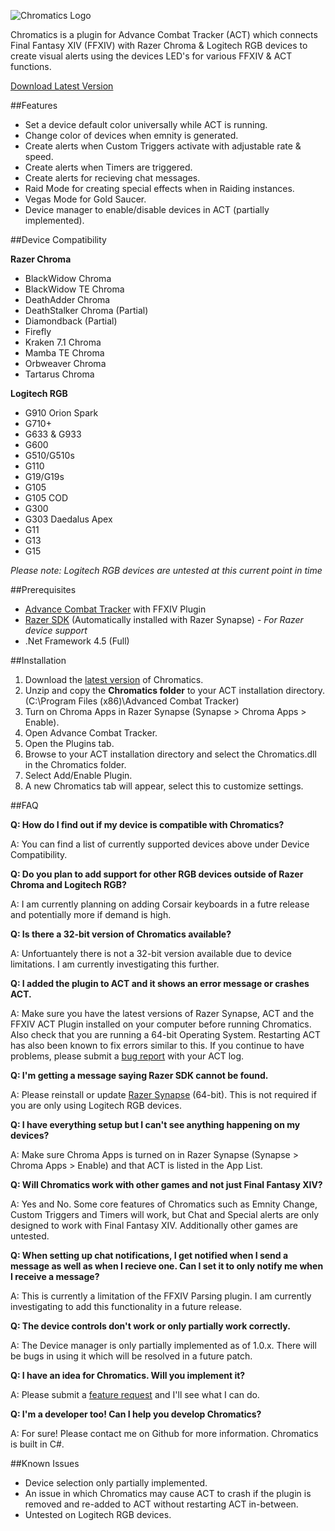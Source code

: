 ![Chromatics Logo](http://thejourneynetwork.net/chromatics/chromatics_black_md.png)

Chromatics is a plugin for Advance Combat Tracker (ACT) which connects Final Fantasy XIV (FFXIV) with Razer Chroma & Logitech RGB devices to create visual alerts using the devices LED's for various FFXIV & ACT functions.

[Download Latest Version](https://github.com/roxaskeyheart/Chromatics/releases)



##Features

* Set a device default color universally while ACT is running.
* Change color of devices when emnity is generated.
* Create alerts when Custom Triggers activate with adjustable rate & speed.
* Create alerts when Timers are triggered.
* Create alerts for recieving chat messages.
* Raid Mode for creating special effects when in Raiding instances.
* Vegas Mode for Gold Saucer.
* Device manager to enable/disable devices in ACT (partially implemented).


##Device Compatibility

**Razer Chroma**
* BlackWidow Chroma
* BlackWidow TE Chroma
* DeathAdder Chroma
* DeathStalker Chroma (Partial)
* Diamondback (Partial)
* Firefly
* Kraken 7.1 Chroma
* Mamba TE Chroma
* Orbweaver Chroma
* Tartarus Chroma

**Logitech RGB**
* G910 Orion Spark
* G710+
* G633 & G933
* G600
* G510/G510s
* G110
* G19/G19s
* G105
* G105 COD
* G300
* G303 Daedalus Apex
* G11
* G13
* G15

*Please note: Logitech RGB devices are untested at this current point in time*


##Prerequisites

* [Advance Combat Tracker](http://advancedcombattracker.com/) with FFXIV Plugin
* [Razer SDK](http://www.razerzone.com/au-en/synapse) (Automatically installed with Razer Synapse) - *For Razer device support*
* .Net Framework 4.5 (Full)


##Installation

1. Download the [latest version](https://github.com/roxaskeyheart/Chromatics/releases) of Chromatics.
2. Unzip and copy the **Chromatics folder** to your ACT installation directory. (C:\Program Files (x86)\Advanced Combat Tracker)
3. Turn on Chroma Apps in Razer Synapse (Synapse > Chroma Apps > Enable).
4. Open Advance Combat Tracker.
5. Open the Plugins tab.
6. Browse to your ACT installation directory and select the Chromatics.dll in the Chromatics folder.
7. Select Add/Enable Plugin.
8. A new Chromatics tab will appear, select this to customize settings.


##FAQ

**Q: How do I find out if my device is compatible with Chromatics?**

A: You can find a list of currently supported devices above under Device Compatibility.


**Q: Do you plan to add support for other RGB devices outside of Razer Chroma and Logitech RGB?**

A: I am currently planning on adding Corsair keyboards in a futre release and potentially more if demand is high.


**Q: Is there a 32-bit version of Chromatics available?**

A: Unfortuantely there is not a 32-bit version available due to device limitations. I am currently investigating this further.


**Q: I added the plugin to ACT and it shows an error message or crashes ACT.**

A: Make sure you have the latest versions of Razer Synapse, ACT and the FFXIV ACT Plugin installed on your computer before running Chromatics. Also check that you are running a 64-bit Operating System. Restarting ACT has also been known to fix errors similar to this. If you continue to have problems, please submit a [bug report](https://github.com/roxaskeyheart/Chromatics/issues) with your ACT log.


**Q: I'm getting a message saying Razer SDK cannot be found.**

A: Please reinstall or update [Razer Synapse](http://www.razerzone.com/au-en/synapse) (64-bit). This is not required if you are only using Logitech RGB devices.


**Q: I have everything setup but I can't see anything happening on my devices?**

A: Make sure Chroma Apps is turned on in Razer Synapse (Synapse > Chroma Apps > Enable) and that ACT is listed in the App List.


**Q: Will Chromatics work with other games and not just Final Fantasy XIV?**

A: Yes and No. Some core features of Chromatics such as Emnity Change, Custom Triggers and Timers will work, but Chat and Special alerts are only designed to work with Final Fantasy XIV. Additionally other games are untested.


**Q: When setting up chat notifications, I get notified when I send a message as well as when I recieve one. Can I set it to only notify me when I receive a message?**

A: This is currently a limitation of the FFXIV Parsing plugin. I am currently investigating to add this functionality in a future release.


**Q: The device controls don't work or only partially work correctly.**

A: The Device manager is only partially implemented as of 1.0.x. There will be bugs in using it which will be resolved in a future patch.


**Q: I have an idea for Chromatics. Will you implement it?**

A: Please submit a [feature request](https://github.com/roxaskeyheart/Chromatics/issues) and I'll see what I can do.


**Q: I'm a developer too! Can I help you develop Chromatics?**

A: For sure! Please contact me on Github for more information. Chromatics is built in C#.



##Known Issues

* Device selection only partially implemented.
* An issue in which Chromatics may cause ACT to crash if the plugin is removed and re-added to ACT without restarting ACT in-between.
* Untested on Logitech RGB devices.
